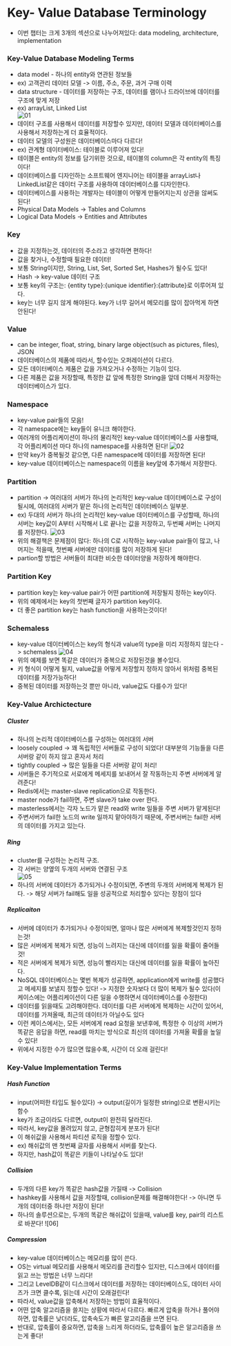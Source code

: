 # Key- Value Database Terminology
- 이번 챕터는 크게 3개의 섹션으로 나누어져있다: data modeling, architecture, implementation
  
### Key-Value Database Modeling Terms 
- data model - 하나의 entity와 연관된 정보들
- ex) 고객관리 데이터 모델 -> 이름, 주소, 주문, 과거 구매 이력
- data structure - 데이터를 저장하는 구조, 데이터를 램이나 드라이브에 데이터를 구조에 맞게 저장
- ex) arrayList, Linked List  
![01]() 
- 데이터 구조를 사용해서 데이터를 저장할수 있지만, 데이터 모델과 데이터베이스를 사용해서 저장하는게 더 효율적이다.
- 데이터 모델의 구성원은 데이터베이스마다 다르다!
- ex) 관계형 데이터베이스: 테이블로 이루어져 있다!
- 테이블은 entity의 정보를 담기위한 것으로, 테이블의 column은 각 entity의 특징이다!
- 데이터베이스를 디자인하는 소프트웨어 엔지니어는 테이블을 arrayList나 LinkedList같은 데이터 구조를 사용하여 데이터베이스를 디자인한다.
- 데이터베이스를 사용하는 개발자는 테이블이 어떻게 만들어지는지 상관을 않써도 된다!
- Physical Data Models -> Tables and Columns
- Logical Data Models -> Entities and Attributes
  
### Key
- 값을 지정하는것, 데이터의 주소라고 생각하면 편하다!
- 값을 찾거나, 수정할때 필요한 데이터!
- 보통 String이지만, String, List, Set, Sorted Set, Hashes가 될수도 있다!
- Hash -> key-value 데이터 구조
- 보통 key의 구조는: {entity type}:{unique identifier}:{attribute}로 이루어져 있다.
- key는 너무 길지 않게 해야된다. key가 너무 길어서 메모리를 많이 잡아먹게 하면 안된다!
  
### Value
- can be integer, float, string, binary large object(such as pictures, files), JSON
- 데이터베이스의 제품에 따라서, 할수있는 오퍼레이션이 다르다. 
- 모든 데이터베이스 제품은 값을 가져오거나 수정하는 기능이 있다.
- 다른 제품은 값을 저장할때, 특정한 값 앞에 특정한 String을 앞데 더해서 저장하는 데이터베이스가 있다.
  
### Namespace
- key-value pair들의 모음!
- 각 namespace에는 key들이 유니크 해야한다.
- 여러개의 어플리케이션이 하나의 물리적인 key-value 데이터베이스를 사용할때, 각 어플리케이션 마다 하나의 namespace를 사용하면 된다!
![02]()  
- 만약 key가 중복될것 같으면, 다른 namespace에 데이터를 저장하면 된다!
- key-value 데이터베이스는 namespace의 이름을 key앞에 추가해서 저장한다.
  
### Partition  
- partition -> 여러대의 서버가 하나의 논리적인 key-value 데이터베이스로 구성이 될시에, 여러대의 서버가 맡은 하나의 논리적인 데이터베이스 일부분.
- ex) 두대의 서버가 하나의 논리적인 key-value 데이터베이스를 구성할때, 하나의 서버는 key값이 A부터 시작해서 L로 끝나는 값을 저장하고, 두번째 서버는 나머지를 저장한다.
![03]()  
- 위의 해결책은 문제점이 많다: 하나의 C로 시작하는 key-value pair들이 많고, 나머지는 적을때, 첫번째 서버에만 데이터를 많이 저장하게 된다!
- partion할 방법은 서버들이 최대한 비슷한 데이터양을 저장하게 해야한다.
  
### Partition Key
- partition key는 key-value pair가 어떤 partition에 저장될지 정하는 key이다. 
- 위의 예제에서는 key의 첫번째 글자가 partition key이다.
- 더 좋은 partition key는 hash function을 사용하는것이다!
  
### Schemaless 
- key-value 데이터베이스는 key의 형식과 value의 type을 미리 지정하지 않는다 -> schemaless
![04]()
- 위의 예제를 보면 똑같은 데이터가 중복으로 저장된것을 볼수있다.
- 키 형식이 어떻게 될지, value값을 어떻게 저장할지 정하지 않아서 위처럼 중복된 데이터를 저장가능하다!
- 중복된 데이터를 저장하는것 뿐만 아니라, value값도 다를수가 있다!
  
### Key-Value Archictecture
  
##### Cluster
- 하나의 논리적 데이터베이스를 구성하는 여러대의 서버
- loosely coupled -> 꽤 독립적인 서버들로 구성이 되었다! 대부분의 기능들을 다른 서버랑 같이 하지 않고 혼자서 처리
- tightly coupled -> 많은 일들을 다른 서버랑 같이 처리!
- 서버들은 주기적으로 서로에게 메세지를 보내어서 잘 작동하는지 주변 서버에게 알려준다!
- Redis에서는 master-slave replication으로 작동한다.
- master node가 fail하면, 주변 slave가 take over 한다.
- masterless에서는 각자 노드가 맡은 read와 write 일들을 주변 서버가 맡게된다!
- 주변서버가 fail한 노드의 write 일까지 맡아야하기 때문에, 주변서버는 fail한 서버의 데이터를 가지고 있는다.
  
##### Ring 
- cluster를 구성하는 논리적 구조.
- 각 서버는 양옆의 두개의 서버와 연결된 구조  
![05]()  
- 하나의 서버에 데이터가 추가되거나 수정이되면, 주변의 두개의 서버에게 복제가 된다. -> 해당 서버가 fail해도 일을 성공적으로 처리할수 있다는 장점이 있다
  
##### Replicaiton  
- 서버에 데이터가 추가되거나 수정이되면, 얼마나 많은 서버에게 복제할것인지 정하는것!
- 많은 서버에게 복제가 되면, 성능이 느려지는 대신에 데이터를 잃을 확률이 줄어들것!
- 적은 서버에게 복제가 되면, 성능이 빨라지는 대신에 데이터를 잃을 확률이 높아진다.
- NoSQL 데이터베이스는 몇번 복제가 성공하면, application에게 write를 성공했다고 메세지를 보낼지 정할수 있다! -> 지정한 숫자보다 더 많이 복제가 될수 있다(이 케이스에는 어플리케이션이 다른 일을 수행하면서 데이터베이스를 수정한다)
- 데이터를 읽을때도 고려해야한다. 데이터를 다른 서버에게 복제하는 시간이 있어서, 데이터를 가져올때, 최근의 데이터가 아닐수도 있다
- 이런 케이스에서는, 모든 서버에게 read 요청을 보낸후에, 특정한 수 이상의 서버가 똑같은 응답을 하면, read를 마치는 방식으로 최신의 데이터를 가져올 확률을 높일수 있다!
- 위에서 지정한 수가 많으면 많을수록, 시간이 더 오래 걸린다!
  
### Key-Value Implementation Terms 
  
##### Hash Function
- input(어떠한 타입도 될수있다) -> output(길이가 일정한 string)으로 변환시키는 함수
- key가 조금이라도 다르면, output이 완전히 달라진다.
- 따라서, key값을 몰려있지 않고, 균형잡히게 분포가 된다!
- 이 해쉬값을 사용해서 파티션 로직을 정할수 있다.
- ex) 해쉬값의 맨 첫번째 글자를 사용해서 서버를 찾는다.
- 하지만, hash값이 똑같은 키들이 나타날수도 있다!
  
##### Collision 
- 두개의 다른 key가 똑같은 hash값을 가질때 -> Collision
- hashkey를 사용해서 값을 저장할때, collision문제를 해결해야한다! -> 아니면 두개의 데이터중 하나만 저장이 된다!
- 하나의 솔루션으로는, 두개의 똑같은 해쉬값이 있을때, value를 key, pair의 리스트로 바꾼다!
![06]  
  
##### Compression
- key-value 데이터베이스는 메모리를 많이 쓴다.
- OS는 virtual 메모리를 사용해서 메모리를 관리할수 있지만, 디스크에서 데이터를 읽고 쓰는 방법은 너무 느리다!
- 그리고 LevelDB같이 디스크에서 데이터를 저장하는 데이터베이스도, 데이터 사이즈가 크면 클수록, 읽는데 시간이 오래걸린다!
- 따라서, value값을 압축해서 저장하는 방법이 효율적이다.
- 어떤 압축 알고리즘을 쓸지는 상황에 따라서 다르다. 빠르게 압축을 하거나 풀어야 하면, 압축률은 낮더라도, 압축속도가 빠른 알고리즘을 쓰면 된다.
- 반대로, 압축률이 중요하면, 압축을 느리게 하더라도, 압축률이 높은 알고리즘을 쓰는게 좋다!
